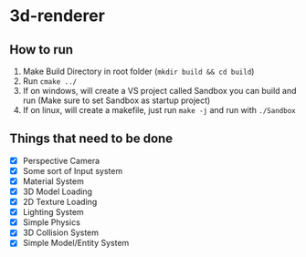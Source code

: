# 3d-renderer

## How to run
1. Make Build Directory in root folder (`mkdir build && cd build`)
2. Run `cmake ../`
3. If on windows, will create a VS project called Sandbox you can build and run (Make sure to set Sandbox as startup project)
4. If on linux, will create a makefile, just run `make -j` and run with `./Sandbox`

## Things that need to be done
- [X] Perspective Camera
- [X] Some sort of Input system
- [X] Material System
- [X] 3D Model Loading
- [X] 2D Texture Loading
- [X] Lighting System
- [X] Simple Physics
- [X] 3D Collision System
- [X] Simple Model/Entity System

